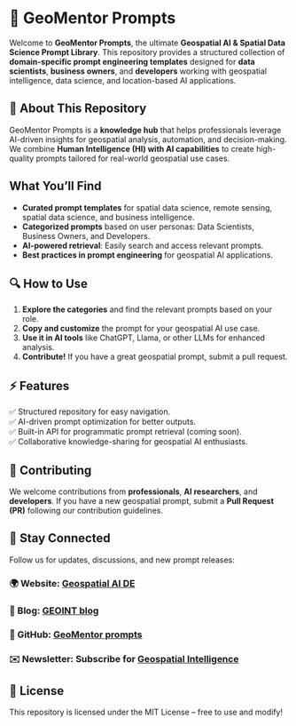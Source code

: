 # 🧠 GeoMentor Prompts
Welcome to **GeoMentor Prompts**, the ultimate **Geospatial AI & Spatial Data Science Prompt Library**. This repository provides a structured collection of **domain-specific prompt engineering templates** designed for **data scientists**, **business owners**, and **developers** working with geospatial intelligence, data science, and location-based AI applications.

## 🚀 About This Repository

GeoMentor Prompts is a **knowledge hub** that helps professionals leverage AI-driven insights for geospatial analysis, automation, and decision-making. We combine **Human Intelligence (HI) with AI capabilities** to create high-quality prompts tailored for real-world geospatial use cases.

## What You’ll Find
- **Curated prompt templates** for spatial data science, remote sensing, spatial data science, and business intelligence.
- **Categorized prompts** based on user personas: Data Scientists, Business Owners, and Developers.
- **AI-powered retrieval**: Easily search and access relevant prompts.
- **Best practices in prompt engineering** for geospatial AI applications.

## 🔍 How to Use
1. **Explore the categories** and find the relevant prompts based on your role.
2. **Copy and customize** the prompt for your geospatial AI use case.
3. **Use it in AI tools** like ChatGPT, Llama, or other LLMs for enhanced analysis.
4. **Contribute!** If you have a great geospatial prompt, submit a pull request.

## ⚡ Features
✅ Structured repository for easy navigation.  
✅ AI-driven prompt optimization for better outputs.  
✅ Built-in API for programmatic prompt retrieval (coming soon).  
✅ Collaborative knowledge-sharing for geospatial AI enthusiasts.  

## 🤝 Contributing
We welcome contributions from **professionals**, **AI researchers**, and **developers**. If you have a new geospatial prompt, submit a **Pull Request (PR)** following our contribution guidelines.

## 📢 Stay Connected
Follow us for updates, discussions, and new prompt releases:

### 🌍 Website: [Geospatial AI DE](https://geospatial-ai.de)  
### 📢 Blog: [GEOINT blog](https://geoint.blog)  
### 🐙 GitHub: [GeoMentor prompts](https://github.com/Geospatial-AI-DE/geomentor-prompts)  
### ✉️ Newsletter: Subscribe for [Geospatial Intelligence](https://medium.com/geospatial-intelligence)  

## 📜 License
This repository is licensed under the MIT License – free to use and modify!

